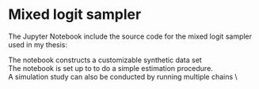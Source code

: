 # Mixed logit sampler

The Jupyter Notebook include the source code for the mixed logit sampler used in my thesis: 

The notebook constructs a customizable synthetic data set \
The notebook is set up to to do a simple estimation procedure. \
A simulation study can also be conducted by running multiple chains \
